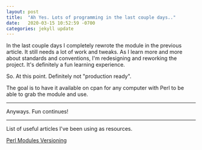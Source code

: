 ```yaml
---
layout: post
title:  "Ah Yes. Lots of programming in the last couple days.."
date:   2020-03-15 10:52:59 -0700
categories: jekyll update
---
```


In the last couple days I completely rewrote the module in the previous article. It still needs a lot of work and tweaks. As I learn more and more about standards and conventions, I'm redesigning and reworking the project. It's definitely a fun learning experience.

So. At this point. Definitely not "production ready".

The goal is to have it available on cpan for any computer with Perl to be able to grab the module and use.

---

Anyways. Fun continues!

---
List of useful articles I've been using as resources.

[Perl Modules Versioning][perl-modules-version]



[perl-modules-version]: https://www.perl.com/article/1/2013/3/24/3-quick-ways-to-find-out-the-version-number-of-an-installed-Perl-module-from-the-terminal/
